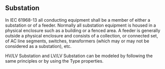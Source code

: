 ## Substation 


In IEC 61968-13 all conducting equipment shall be a member of either a substation or of a feeder. Normally all substation equipment is housed in a physical enclosure such as a building or a fenced area. A feeder is generally outside a physical enclosure and consists of a collection, or connected set, of AC line segments, switches, transformers (which may or may not be considered as a substation), etc.

HV/LV Substation and LV/LV Substation can be modeled by following the same principles or by using the Type properties. 

